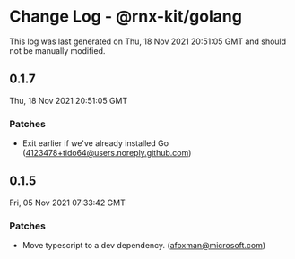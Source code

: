 # Change Log - @rnx-kit/golang

This log was last generated on Thu, 18 Nov 2021 20:51:05 GMT and should not be manually modified.

<!-- Start content -->

## 0.1.7

Thu, 18 Nov 2021 20:51:05 GMT

### Patches

- Exit earlier if we've already installed Go (4123478+tido64@users.noreply.github.com)

## 0.1.5

Fri, 05 Nov 2021 07:33:42 GMT

### Patches

- Move typescript to a dev dependency. (afoxman@microsoft.com)
